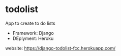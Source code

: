 # todolist
App to create to do lists

- Framework: Django
- DEplyment: Heroku

website: https://django-todolist-fcc.herokuapp.com/
